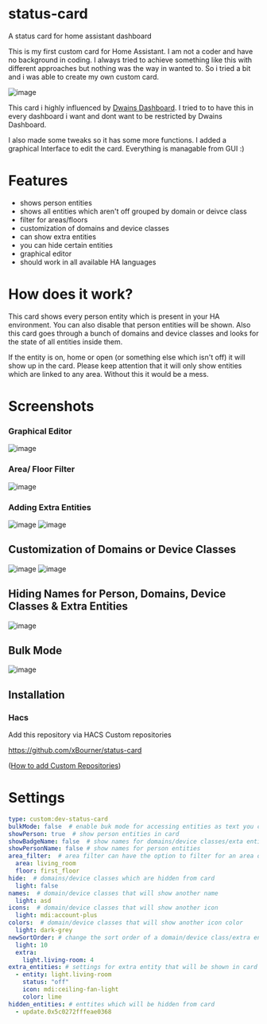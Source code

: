 # status-card
A status card for home assistant dashboard

This is my first custom card for Home Assistant.
I am not a coder and have no background in coding. I always tried to achieve something like this with different approaches but nothing was the way in wanted to.
So i tried a bit and i was able to create my own custom card.

![image](https://github.com/user-attachments/assets/32335d69-4286-4b92-9bb4-eccf0730ff87)

This card i highly influenced by [Dwains Dashboard](https://github.com/dwainscheeren/dwains-lovelace-dashboard).
I tried to to have this in every dashboard i want and dont want to be restricted by Dwains Dashboard.

I also made some tweaks so it has some more functions.
I added a graphical Interface to edit the card. Everything is managable from GUI :)

# Features
 - shows person entities
 - shows all entities which aren't off grouped by domain or deivce class
 - filter for areas/floors
 - customization of domains and device classes
 - can show extra entities
 - you can hide certain entities
 - graphical editor
 - should work in all available HA languages

# How does it work?

This card shows every person entity which is present in your HA environment. You can also disable that person entities will be shown.
Also this card goes through a bunch of domains and device classes and looks for the state of all entities inside them.

If the entity is on, home or open (or something else which isn't off) it will show up in the card.
Please keep attention that it will only show entities which are linked to any area. Without this it would be a mess.

# Screenshots
### Graphical Editor
![image](https://github.com/user-attachments/assets/bab6c931-9a37-41ba-80b2-3ef868257c46)


### Area/ Floor Filter
![image](https://github.com/user-attachments/assets/7066112b-e883-40d2-85ef-464cff43f725)


### Adding Extra Entities
![image](https://github.com/user-attachments/assets/4c48eed1-b348-4151-9a41-fc4705b1bcd5) ![image](https://github.com/user-attachments/assets/794319c1-1204-4369-9137-b8e7993eb005)


## Customization of Domains or Device Classes
![image](https://github.com/user-attachments/assets/87291197-6e72-494e-8707-1503021f9b80) ![image](https://github.com/user-attachments/assets/d59d0feb-54db-473e-86c3-d3c23ce904a8)

## Hiding Names for Person, Domains, Device Classes & Extra Entities

![image](https://github.com/user-attachments/assets/b2b42de3-1d26-47f9-ba84-801dd088ead9)


## Bulk Mode

![image](https://github.com/user-attachments/assets/11f1ac3b-7463-4302-a90f-47a4b8d76649)


## Installation

### Hacs

Add this repository via HACS Custom repositories

https://github.com/xBourner/status-card

([How to add Custom Repositories](https://hacs.xyz/docs/faq/custom_repositories/))


# Settings

```yaml
type: custom:dev-status-card
bulkMode: false  # enable buk mode for accessing entities as text you can copy (easy to add hidden_entities)
showPerson: true  # show person entities in card
showBadgeName: false  # show names for domains/device classes/exta entities
showPersonName: false # show names for person entities
area_filter:  # area filter can have the option to filter for an area or a floor (only entities from that area/floor will be shown) !only one filter per card!
  area: living_room
  floor: first_floor
hide:  # domains/device classes which are hidden from card
  light: false
names:  # domain/device classes that will show another name
  light: asd
icons:  # domain/device classes that will show another icon
  light: mdi:account-plus
colors:  # domain/device classes that will show another icon color
  light: dark-grey
newSortOrder: # change the sort order of a domain/device class/extra entity
  light: 10
  extra:
    light.living-room: 4
extra_entities: # settings for extra entity that will be shown in card when the state is the same like you configured
  - entity: light.living-room
    status: "off"
    icon: mdi:ceiling-fan-light
    color: lime
hidden_entities: # enttites which will be hidden from card
  - update.0x5c0272fffeae0368
```






